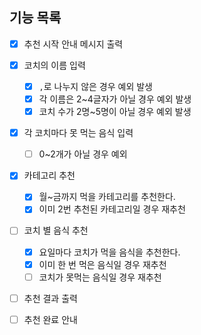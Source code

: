 ## 기능 목록

- [x] 추천 시작 안내 메시지 출력

- [x] 코치의 이름 입력
  - [x] `,`로 나누지 않은 경우 예외 발생
  - [x] 각 이름은 2~4글자가 아닐 경우 예외 발생
  - [x] 코치 수가 2명~5명이 아닐 경우 예외 발생

- [x] 각 코치마다 못 먹는 음식 입력
  - [ ] 0~2개가 아닐 경우 예외
    
- [x] 카테고리 추천
  - [x] 월~금까지 먹을 카테고리를 추천한다.
  - [x] 이미 2번 추천된 카테고리일 경우 재추천

- [ ] 코치 별 음식 추천
  - [x] 요일마다 코치가 먹을 음식을 추천한다.
  - [x] 이미 한 번 먹은 음식일 경우 재추천
  - [ ] 코치가 못먹는 음식일 경우 재추천

- [ ] 추천 결과 출력
- [ ] 추천 완료 안내